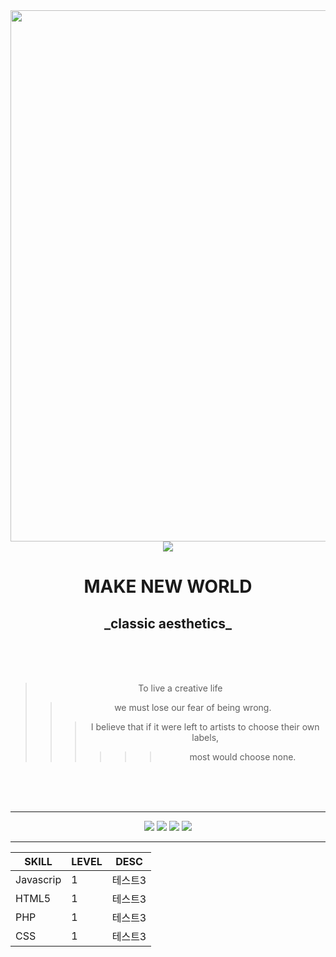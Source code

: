 <div align="center">

<img src="https://github.com/jeongsaeyeong/jeongsaeyeong/assets/140478779/1f41c809-810d-4c33-a318-b2f641717ff6"  width="850"/>

<div align="center">
  <img src="https://capsule-render.vercel.app/api?type=Slice&text=Back&fontAlign=30&fontSize=100&animation=fadeIn&color=2e2d2a&fontColor=2e2d2a&height=220" />
</div>

<div align="center" color="2e2d2a">
  <h1>MAKE NEW WORLD</h1>
  <h2> _classic aesthetics_ </h2>
</div>

<br/><br/><br/>

>To live a creative life
>>we must lose our fear of being wrong.
>>>I believe that if it were left to artists to choose their own labels,
>>>>>>most would choose none.

<br/><br/><br/>

***

<div align="center">
	<img src="https://img.shields.io/badge/Javascript-F7DF1E?style=flat&logo=Javascript&logoColor=white" />
	<img src="https://img.shields.io/badge/HTML5-E34F26?style=flat&logo=HTML5&logoColor=white" />
	<img src="https://img.shields.io/badge/PHP-777BB4?style=flat&logo=php&logoColor=white" />
	<img src="https://img.shields.io/badge/CSS-1572B6?style=flat&logo=CSS3&logoColor=white" />
</div>  

***

|SKILL|LEVEL|DESC|
|------|---|---|
|Javascrip|1|테스트3|
|HTML5|1|테스트3|
|PHP|1|테스트3|
|CSS|1|테스트3|

</div>
